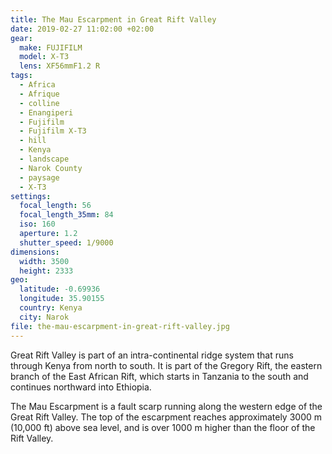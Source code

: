 ```yaml
---
title: The Mau Escarpment in Great Rift Valley
date: 2019-02-27 11:02:00 +02:00
gear:
  make: FUJIFILM
  model: X-T3
  lens: XF56mmF1.2 R
tags:
  - Africa
  - Afrique
  - colline
  - Enangiperi
  - Fujifilm
  - Fujifilm X-T3
  - hill
  - Kenya
  - landscape
  - Narok County
  - paysage
  - X-T3
settings:
  focal_length: 56
  focal_length_35mm: 84
  iso: 160
  aperture: 1.2
  shutter_speed: 1/9000
dimensions:
  width: 3500
  height: 2333
geo:
  latitude: -0.69936
  longitude: 35.90155
  country: Kenya
  city: Narok
file: the-mau-escarpment-in-great-rift-valley.jpg
---
```


Great Rift Valley is part of an intra-continental ridge system that runs through Kenya from north to south. It is part of the Gregory Rift, the eastern branch of the East African Rift, which starts in Tanzania to the south and continues northward into Ethiopia.

The Mau Escarpment is a fault scarp running along the western edge of the Great Rift Valley. The top of the escarpment reaches approximately 3000 m (10,000 ft) above sea level, and is over 1000 m higher than the floor of the Rift Valley.
